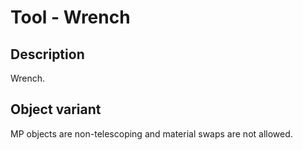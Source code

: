 # Tool - Wrench

## Description

Wrench.

## Object variant

MP objects are non-telescoping and material swaps are not allowed.
